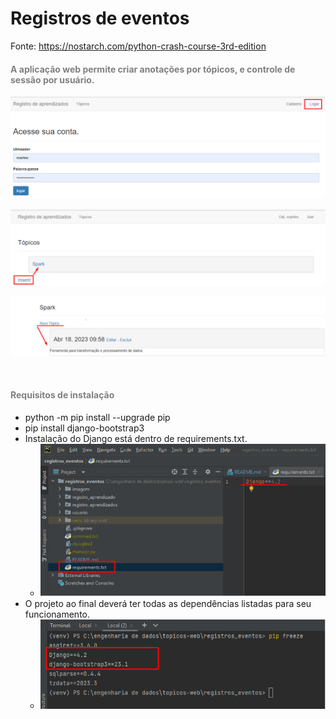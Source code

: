# Registros de eventos

Fonte: https://nostarch.com/python-crash-course-3rd-edition


<h4><span style="color: gray">A aplicação web permite criar anotações por tópicos, e controle de sessão por usuário.</span></h4>

 ![scheme](registro_aprendizados/imagem/acesso.png)

 ![scheme](registro_aprendizados/imagem/topico.png)

 ![scheme](registro_aprendizados/imagem/Assunto.png)

<br/>

<h4><span style="color: gray">Requisitos de instalação</span></h4>

* python -m pip install --upgrade pip
* pip install django-bootstrap3
* Instalação do Django está dentro de requirements.txt.
  * ![scheme](registro_aprendizados/imagem/requirements.png)
* O projeto ao final deverá ter todas as dependências listadas para seu funcionamento.
  * ![scheme](registro_aprendizados/imagem/freeze.png)

